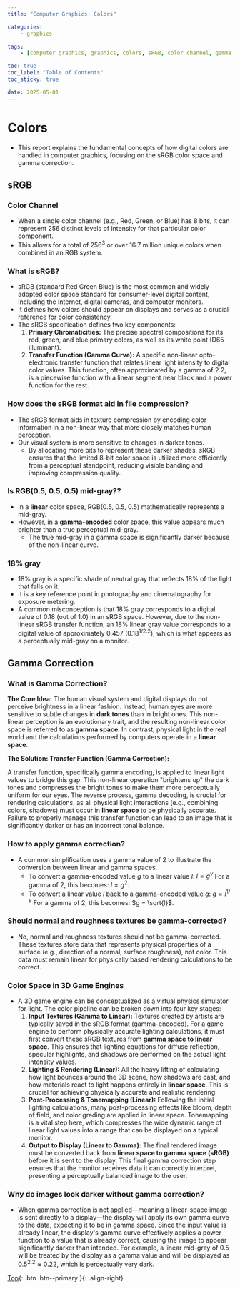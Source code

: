 ```yaml
---
title: "Computer Graphics: Colors"

categories:
    - graphics

tags:
    - [computer graphics, graphics, colors, sRGB, color channel, gamma correction, linear space, gamma space]

toc: true
toc_label: "Table of Contents"
toc_sticky: true

date: 2025-05-01
---
```


# Colors
- This report explains the fundamental concepts of how digital colors are handled in computer graphics, focusing on the sRGB color space and gamma correction.

## sRGB

### Color Channel
- When a single color channel (e.g., Red, Green, or Blue) has 8 bits, it can represent 256 distinct levels of intensity for that particular color component.
- This allows for a total of $256^3$ or over 16.7 million unique colors when combined in an RGB system.

### What is sRGB?
- sRGB (standard Red Green Blue) is the most common and widely adopted color space standard for consumer-level digital content, including the Internet, digital cameras, and computer monitors. 
- It defines how colors should appear on displays and serves as a crucial reference for color consistency.
- The sRGB specification defines two key components:
    1. **Primary Chromaticities:** The precise spectral compositions for its red, green, and blue primary colors, as well as its white point (D65 illuminant).
    2. **Transfer Function (Gamma Curve):** A specific non-linear opto-electronic transfer function that relates linear light intensity to digital color values. This function, often approximated by a gamma of 2.2, is a piecewise function with a linear segment near black and a power function for the rest.

### How does the sRGB format aid in file compression?
- The sRGB format aids in texture compression by encoding color information in a non-linear way that more closely matches human perception. 
- Our visual system is more sensitive to changes in darker tones. 
    - By allocating more bits to represent these darker shades, sRGB ensures that the limited 8-bit color space is utilized more efficiently from a perceptual standpoint, reducing visible banding and improving compression quality.

### Is RGB(0.5, 0.5, 0.5) mid-gray??
- In a **linear** color space, RGB(0.5, 0.5, 0.5) mathematically represents a mid-gray. 
- However, in a **gamma-encoded** color space, this value appears much brighter than a true perceptual mid-gray. 
    - The true mid-gray in a gamma space is significantly darker because of the non-linear curve.

### 18% gray
- 18% gray is a specific shade of neutral gray that reflects 18% of the light that falls on it. 
- It is a key reference point in photography and cinematography for exposure metering. 
- A common misconception is that 18% gray corresponds to a digital value of 0.18 (out of 1.0) in an sRGB space. However, due to the non-linear sRGB transfer function, an 18% linear gray value corresponds to a digital value of approximately 0.457 ($0.18^{1/2.2}$), which is what appears as a perceptually mid-gray on a monitor. 


## Gamma Correction

### What is Gamma Correction?
**The Core Idea:** The human visual system and digital displays do not perceive brightness in a linear fashion. Instead, human eyes are more sensitive to subtle changes in **dark tones** than in bright ones. This non-linear perception is an evolutionary trait, and the resulting non-linear color space is referred to as **gamma space**. In contrast, physical light in the real world and the calculations performed by computers operate in a **linear space**.

**The Solution: Transfer Function (Gamma Correction):**

A transfer function, specifically gamma encoding, is applied to linear light values to bridge this gap. This non-linear operation "brightens up" the dark tones and compresses the bright tones to make them more perceptually uniform for our eyes. The reverse process, gamma decoding, is crucial for rendering calculations, as all physical light interactions (e.g., combining colors, shadows) must occur in **linear space** to be physically accurate. Failure to properly manage this transfer function can lead to an image that is significantly darker or has an incorrect tonal balance.

### How to apply gamma correction?
- A common simplification uses a gamma value of 2 to illustrate the conversion between linear and gamma spaces.
    * To convert a gamma-encoded value $g$ to a linear value $l$:
        $l = g^\gamma$
        For a gamma of 2, this becomes: $l = g^2$.
    * To convert a linear value $l$ back to a gamma-encoded value $g$:
        $g = l^{1/\gamma}$
        For a gamma of 2, this becomes: $g = \sqrt{l}$.

### Should normal and roughness textures be gamma-corrected?
- No, normal and roughness textures should not be gamma-corrected. These textures store data that represents physical properties of a surface (e.g., direction of a normal, surface roughness), not color. This data must remain linear for physically based rendering calculations to be correct.

### Color Space in 3D Game Engines
- A 3D game engine can be conceptualized as a virtual physics simulator for light. The color pipeline can be broken down into four key stages:
    1. **Input Textures (Gamma to Linear):** Textures created by artists are typically saved in the sRGB format (gamma-encoded). For a game engine to perform physically accurate lighting calculations, it must first convert these sRGB textures from **gamma space to linear space**. This ensures that lighting equations for diffuse reflection, specular highlights, and shadows are performed on the actual light intensity values.
    2. **Lighting & Rendering (Linear):** All the heavy lifting of calculating how light bounces around the 3D scene, how shadows are cast, and how materials react to light happens entirely in **linear space**. This is crucial for achieving physically accurate and realistic rendering.
    3. **Post-Processing & Tonemapping (Linear):** Following the initial lighting calculations, many post-processing effects like bloom, depth of field, and color grading are applied in linear space. Tonemapping is a vital step here, which compresses the wide dynamic range of linear light values into a range that can be displayed on a typical monitor.
    4. **Output to Display (Linear to Gamma):** The final rendered image must be converted back from **linear space to gamma space (sRGB)** before it is sent to the display. This final gamma correction step ensures that the monitor receives data it can correctly interpret, presenting a perceptually balanced image to the user.

### Why do images look darker without gamma correction?
- When gamma correction is not applied—meaning a linear-space image is sent directly to a display—the display will apply its own gamma curve to the data, expecting it to be in gamma space. Since the input value is already linear, the display's gamma curve effectively applies a power function to a value that is already correct, causing the image to appear significantly darker than intended. For example, a linear mid-gray of 0.5 will be treated by the display as a gamma value and will be displayed as $0.5^{2.2} \approx 0.22$, which is perceptually very dark.


[Top](#){: .btn .btn--primary }{: .align-right}
